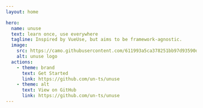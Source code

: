 ```yaml
---
layout: home

hero:
  name: unuse
  text: learn once, use everywhere
  tagline: Inspired by VueUse, but aims to be framework-agnostic.
  image:
    src: https://camo.githubusercontent.com/611993a5ca378251bb97d93590d16c32e5c9e35af7a22d139ba87dce44d27fc0/68747470733a2f2f6368726f6e69636c652d62726967687473706f742e73332e616d617a6f6e6177732e636f6d2f36612f63342f303065346162333134336637653063663464396664333361613030622f636f6e7374727563746f636174322e6a7067
    alt: unuse logo
  actions:
    - theme: brand
      text: Get Started
      link: https://github.com/un-ts/unuse
    - theme: alt
      text: View on GitHub
      link: https://github.com/un-ts/unuse
---
```


